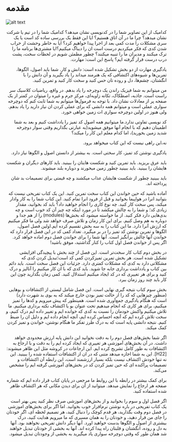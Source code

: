 # مقدمه
![alt text](img-0-1.png "مقدمه")
<div dir="rtl">

کدامیک از این تصاویر شما را در کدنویسی نشان میدهد؟ کدامیک شما را در تیم یا شرکت نشان میدهد؟ چرا ما در آن اتاق هستیم؟ ایا این فقط یک بررسی ساده کد است یا یک سری مشکلات را مدت کمی بعد از اجرا پیدا خواهیم کرد؟ ایا به خاطر وحشت از خراب شدن کدی که فکر میکردیم درست است ان را دیباگ میکنیم؟ایا مشتری‌ها برنامه ما را ترک میکنند و مدیران ما را تنبیه میکنند؟ چطور مطمئن شویم در لحظات سخت، پشت درب درست قرار گرفته ایم؟ پاسخ این است: مهارت.

یادگیری مهارت از دو بخش تشکیل شده است: دانش و کار. شما باید اصول، الگوها، تمرین‌ها و شیوه‌های اکتشافی که یک هنرمند میداند را یاد بگیرید و آن دانش را با انگشتان، چشم‌ها، دل و روده تان حس کنید و سخت کار کنید و تمرین کنید.

من میتوانم به شما فیزیک راندن یک دوچرخه را یاد بدهم. در واقع، ریاضیات کلاسیک سر راست است. جاذبه، اصطکاک، تکانه زاویه‌ای، مرکز جرم و غیره را میتوان در کمتر از یک صفحه پر از معادلات نشان داد. با توجه به فرمول‌ها میتوانم به شما ثابت کنم که دوچرخه سواری عملی است و میتوانم همه دانشی که برای عملی کردن ان نیاز دارید را یاد بدهم. ولی هنوز در اولین دوچرخه سواری ات زمین خواهی خورد.

کد نویسی تفاوتی ندارد.ما میتوانیم همه اصول کد تمیز را یادداشت کنیم و بعد به شما اطمینان دهیم که با انجام آنها موفق میشوید\(به عبارتی بگذاریم وقتی سوار دوچرخه شدید زمین بخورید\)، اما کدام معلم این کار را میکند؟

نه،این راهی نیست که این کتاب میخواهد برود.

یادگیری نوشتن کد تمیز، کار سختی است. به بیشتر از دانستن اصول و الگوها نیاز دارد.

باید عرق بریزید. باید تمرین کنید و شکست هایتان را ببینید. باید کارهای دیگران و شکست هایشان را ببینید. باید ببینید چطور زمین میخورند و دوباره بلند میشوند.

باید ببینید چطور از شکست هایشان عذاب میکشند و چه قیمتی برای تصمیمات بد شان پرداخته اند.

آماده باشید که حین خواندن این کتاب سخت تمرین کنید. این یک کتاب تفریحی نیست که بتوانید انرا در هواپیما بخوانید و قبل از فرود انرا تمام کنید. این کتاب شما را به کار وادار میکند، پس سخت کار کنید. چه نوع کاری را انجام خواهید داد؟ باید کد بخوانید، مقدار زیادی کد؛ و شما را به چالش میکشد تا در مورد اینکه چه چیز آن کد خوب است و چه بدی‌هایی دارد فکر کنید. از ما خواسته میشود که بخش‌ها \(modules\) را از هم جدا و دوباره به هم وصل کنیم. برای این کار زمان و تلاش صرف خواهد شد ولی ما فکر میکنیم که ارزش آنرا دارد. ما این کتاب را به سه بخش تقسیم کرده ایم.اولین فصل اصول، الگوها و تمرین نوشتن کد تمیز را در بر میگیرد. تعداد کمی کد در این فصل قرار دارد که خواندن آنها چالش برانگیز است. آنها شما را برای خواندن فصل دوم اماده خواهد کرد. اگر پس از خواندن فصل اول کتاب را کنار گذاشتید، موفق باشید!

در بخش دوم کتاب کار سخت‌تر است. این فصل از چند بخش با پیچیدگی افزایشی تشکیل شده است. هر بخش تمرین تمیزکردن کمی کد است؛تبدیل کردن کدی که مشکلاتی دارد به کدی که مشکلات کمتری دارد. جزئیات این فصل سخت است. باید دائم بین کتاب و یادداشت برداری جابه جا شوید. باید کدی که با ان کار میکنیم را آنالیز و درک کنید و برای هر تغییری که در کد ایجاد میکنیم استدلال کنید. کمی زمان بگذارید چون این کار باید چند روز زمان ببرد.

بخش سوم کتاب نتیجه گیری نهایی است. این فصل شامل لیستی از اکتشافات و بوهایی \(منظور چیزهایی که کد را از حالت تمیز بودن خارج میکند که به بوی بد شهرت دارد\) است که هنگام یادگیری جمع‌آوری شده است. همینطور که پیش میرویم و کدها را تمیز میکنیم، برای هر کاری که انجام میدهیم تحت عنوان بو یا اکتشاف نکته برداری میکنیم. ما تلاش میکنیم واکنش خودمان را نسبت به کدی که خوانده ایم و تغییر داده ایم درک کنیم، و سخت تلاش کرده ایم که آنچه احساس کرده ایم، آنچه انجام داده ایم و دلیل ان را ضبط کنیم. نتیجه دانشی پایه است که به درک طرز تفکر ما هنگام نوشتن، خواندن و تمیز کردن کمک میکند.

اگر شما بخش‌های فصل دوم را به دقت نخوانید این دانش پایه ارزش محدودی خواهد داشت. در آن بخش‌های آموزشی هر تغییری که ایجاد کرده ایم را به دقت و با ارجاع به اکتشافات به طور کامل تشریح کرده ایم. این ارجاعات در کروشه مثل این ظاهر میشوند:\[H22\]. این به شما اجازه میدهد متنی که در ان از اکتشافات استفاده شده را ببینید. این نه تنها خودش اکتشاف نیست بلکه بسیار ارزشمند است، این رابطه آن اکتشافات و تصمیمات پراکنده ای که حین تمیز کردن کد در بخش‌های آموزشی گرفته ایم را مشخص می‌کند.

برای کمک بیشتر در رابطه با این روابط ما مرجعی در پایان کتاب قرار داده ایم که شماره صفحه هر ارجاع را نمایش میدهد. میتوانید از آن برای دیدن مکانی که هر اکتشاف ظاهر شده استفاده کنید.

اگر فصل اول و سوم را بخوانید و از بخش‌های اموزشی صرف نظر کنید پس بهتر است یک کتاب تفریحی در باره نوشتن نرم‌افزار خوب بخوانید. اما اگر برای بخش‌های اموزشی در فصل دوم وقت بگذارید، هر قدم کوچک را دنبال کنید، هر تصمیم لحظه ای، اگر خودتان را جای من قرار دهید، و خودتان را به همان مسیری که ما میرویم هدایت کنید، درک بیشتری از اصول و الگوها بدست خواهید اورد. آنها دیگر دانش تفریحی نخواهند بود. آنها به دل و روده، انگشتان و قلبتان راه پیدا کرده اند. آنها به بخشی از خودتان تبدیل خواهند شد همان طور که وقتی دوچرخه سواری یاد میگیرید به بخشی از وجودتان تبدیل میشود.

</div>
